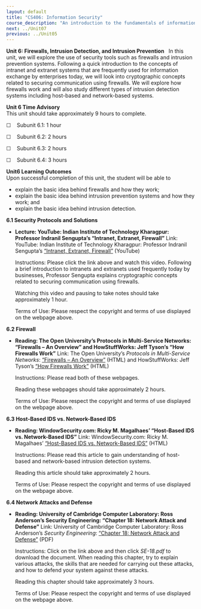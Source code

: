 ```yaml
---
layout: default
title: "CS406: Information Security"
course_description: "An introduction to the fundamentals of information security. Topics include computer security technology and principles, access control mechanisms, cryptography algorithms, software security, physical security, and security management and risk assessment."
next: ../Unit07
previous: ../Unit05
---
```

**Unit 6: Firewalls, Intrusion Detection, and Intrusion Prevention**
<span id="6"></span> 
In this unit, we will explore the use of security tools such as
firewalls and intrusion prevention systems. Following a quick
introduction to the concepts of intranet and extranet systems that are
frequently used for information exchange by enterprises today, we will
look into cryptographic concepts related to securing communication using
firewalls. We will explore how firewalls work and will also study
different types of intrusion detection systems including host-based and
network-based systems.

**Unit 6 Time Advisory**  
This unit should take approximately 9 hours to complete.  
  
 ☐    Subunit 6.1: 1 hour  
  
 ☐    Subunit 6.2: 2 hours  
  
 ☐    Subunit 6.3: 2 hours  
  
 ☐    Subunit 6.4: 3 hours

**Unit6 Learning Outcomes**  
Upon successful completion of this unit, the student will be able to
-   explain the basic idea behind firewalls and how they work;
-   explain the basic idea behind intrusion prevention systems and how
    they work; and
-   explain the basic idea behind intrusion detection.

**6.1 Security Protocols and Solutions** <span id="6.1"></span> 
-   **Lecture: YouTube: Indian Institute of Technology Kharagpur:
    Professor Indranil Sengupta’s “Intranet, Extranet, Firewall”**
    Link: YouTube: Indian Institute of Technology Kharagpur: Professor
    Indranil Sengupta’s [“Intranet, Extranet,
    Firewall”](http://www.youtube.com/watch?v=vS0khTah3zU&feature=related)
    (YouTube)  
      
     Instructions: Please click the link above and watch this video.
    Following a brief introduction to intranets and extranets used
    frequently today by businesses, Professor Sengupta explains
    cryptographic concepts related to securing communication using
    firewalls.  
      
     Watching this video and pausing to take notes should take
    approximately 1 hour.  
      
     Terms of Use: Please respect the copyright and terms of use
    displayed on the webpage above.

**6.2 Firewall** <span id="6.2"></span> 
-   **Reading: The Open University’s Protocols in Multi-Service
    Networks: “Firewalls – An Overview” and HowStuffWorks: Jeff Tyson’s
    “How Firewalls Work”**
    Link: The Open University’s *Protocols in Multi-Service Networks*:
    [“Firewalls – An
    Overview”](http://www.open.edu/openlearn/science-maths-technology/computing-and-ict/systems-computer/network-security/content-section-9.3)
    (HTML) and HowStuffWorks: Jeff Tyson’s [“How Firewalls
    Work”](http://www.howstuffworks.com/firewall.htm) (HTML)  
      
     Instructions: Please read both of these webpages.  
      
     Reading these webpages should take approximately 2 hours.  
      
     Terms of Use: Please respect the copyright and terms of use
    displayed on the webpage above.

**6.3 Host-Based IDS vs. Network-Based IDS** <span id="6.3"></span> 
-   **Reading: WindowSecurity.com: Ricky M. Magalhaes’ “Host-Based IDS
    vs. Network-Based IDS”**
    Link: WindowSecurity.com: Ricky M. Magalhaes’ [“Host-Based IDS vs.
    Network-Based
    IDS”](http://www.windowsecurity.com/articles/Hids_vs_Nids_Part1.html)
    (HTML)  
      
     Instructions: Please read this article to gain understanding of
    host-based and network-based intrusion detection systems.  
      
     Reading this article should take approximately 2 hours.  
      
     Terms of Use: Please respect the copyright and terms of use
    displayed on the webpage above.

**6.4 Network Attacks and Defense** <span id="6.4"></span> 
-   **Reading: University of Cambridge Computer Laboratory: Ross
    Anderson’s Security Engineering: “Chapter 18: Network Attack and
    Defense”**
    Link: University of Cambridge Computer Laboratory: Ross Anderson’s
    *Security Engineering*: [“Chapter 18: Network Attack and
    Defense”](http://www.cl.cam.ac.uk/~rja14/Papers/) (PDF)  
      
     Instructions: Click on the link above and then click *SE-18.pdf* to
    download the document. When reading this chapter, try to explain
    various attacks, the skills that are needed for carrying out these
    attacks, and how to defend your system against these attacks.  
      
     Reading this chapter should take approximately 3 hours.  
      
     Terms of Use: Please respect the copyright and terms of use
    displayed on the webpage above.


